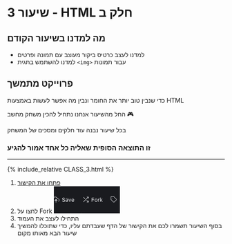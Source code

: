 # שיעור 3 - HTML חלק ב


## מה למדנו בשיעור הקודם
- למדנו לעצב כרטיס ביקור מעוצב עם תמונה ופרטים
- למדנו להשתמש בתגית `<img>` עבור תמונות

## פרוייקט מתמשך
כדי שנבין טוב יותר את החומר ונבין מה אפשר לעשות באמצעות HTML

החל מהשיעור אנחנו נתחיל להכין משחק מחשב 🎮

בכל שיעור נבנה עוד חלקים ומסכים של המשחק


### זו התוצאה הסופית שאליה כל אחד אמור להגיע

------
{% include_relative CLASS_3.html %}


1. [פתחו את הקישור ](https://jsfiddle.net/0uLv6mpj/)
2. לחצו על Fork ![alt](/fork.jpg)
3. התחילו לעצב את העמוד
4. בסוף השיעור תשמרו לכם את הקישור של הדף שעבדתם עליו, כדי שתוכלו להמשיך שיעור הבא מאותו מקום

